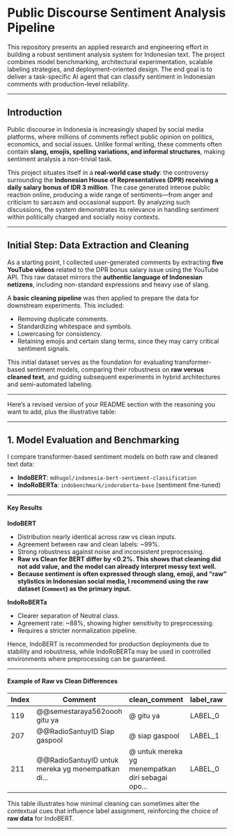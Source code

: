 # Public Discourse Sentiment Analysis Pipeline

This repository presents an applied research and engineering effort in building a robust sentiment analysis system for Indonesian text. The project combines model benchmarking, architectural experimentation, scalable labeling strategies, and deployment-oriented design. The end goal is to deliver a task-specific AI agent that can classify sentiment in Indonesian comments with production-level reliability.

---

## Introduction

Public discourse in Indonesia is increasingly shaped by social media platforms, where millions of comments reflect public opinion on politics, economics, and social issues. Unlike formal writing, these comments often contain **slang, emojis, spelling variations, and informal structures**, making sentiment analysis a non-trivial task.

This project situates itself in a **real-world case study**: the controversy surrounding the **Indonesian House of Representatives (DPR) receiving a daily salary bonus of IDR 3 million**. The case generated intense public reaction online, producing a wide range of sentiments—from anger and criticism to sarcasm and occasional support. By analyzing such discussions, the system demonstrates its relevance in handling sentiment within politically charged and socially noisy contexts.

---

## Initial Step: Data Extraction and Cleaning

As a starting point, I collected user-generated comments by extracting **five YouTube videos** related to the DPR bonus salary issue using the YouTube API. This raw dataset mirrors the **authentic language of Indonesian netizens**, including non-standard expressions and heavy use of slang.

A **basic cleaning pipeline** was then applied to prepare the data for downstream experiments. This included:

* Removing duplicate comments.
* Standardizing whitespace and symbols.
* Lowercasing for consistency.
* Retaining emojis and certain slang terms, since they may carry critical sentiment signals.

This initial dataset serves as the foundation for evaluating transformer-based sentiment models, comparing their robustness on **raw versus cleaned text**, and guiding subsequent experiments in hybrid architectures and semi-automated labeling.

---

Here’s a revised version of your README section with the reasoning you want to add, plus the illustrative table:

---

## 1. Model Evaluation and Benchmarking

I compare transformer-based sentiment models on both raw and cleaned text data:

* **IndoBERT**: `mdhugol/indonesia-bert-sentiment-classification`
* **IndoRoBERTa**: `indobenchmark/indoroberta-base` (sentiment fine-tuned)

---

#### Key Results

**IndoBERT**

* Distribution nearly identical across raw vs clean inputs.
* Agreement between raw and clean labels: \~99%.
* Strong robustness against noise and inconsistent preprocessing.
* **Raw vs Clean for BERT differ by <0.2%. This shows that cleaning did not add value, and the model can already interpret messy text well.**
* **Because sentiment is often expressed through slang, emoji, and “raw” stylistics in Indonesian social media, I recommend using the raw dataset (`Comment`) as the primary input.**

**IndoRoBERTa**

* Clearer separation of Neutral class.
* Agreement rate: \~88%, showing higher sensitivity to preprocessing.
* Requires a stricter normalization pipeline.

Hence, IndoBERT is recommended for production deployments due to stability and robustness, while IndoRoBERTa may be used in controlled environments where preprocessing can be guaranteed.

---

#### Example of Raw vs Clean Differences

| Index | Comment                                           | clean\_comment                                    | label\_raw | label\_clean |
| ----- | ------------------------------------------------- | ------------------------------------------------- | ---------- | ------------ |
| 119   | @@semestaraya562oooh gitu ya                      | @ gitu ya                                         | LABEL\_0   | LABEL\_2     |
| 207   | @@RadioSantuyID Siap gaspool                      | @ siap gaspool                                    | LABEL\_1   | LABEL\_0     |
| 211   | @@RadioSantuyID untuk mereka yg menempatkan di... | @ untuk mereka yg menempatkan diri sebagai opo... | LABEL\_0   | LABEL\_2     |

This table illustrates how minimal cleaning can sometimes alter the contextual cues that influence label assignment, reinforcing the choice of **raw data** for IndoBERT.

---
